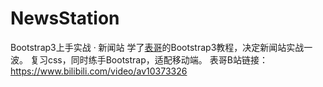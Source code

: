 # NewsStation
Bootstrap3上手实战 · 新闻站
学了[表哥](https://biaoyansu.com/)的Bootstrap3教程，决定新闻站实战一波。
复习css，同时练手Bootstrap，适配移动端。
表哥B站链接：https://www.bilibili.com/video/av10373326
